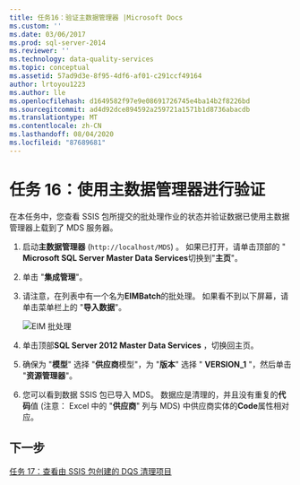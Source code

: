 ```yaml
---
title: 任务16：验证主数据管理器 |Microsoft Docs
ms.custom: ''
ms.date: 03/06/2017
ms.prod: sql-server-2014
ms.reviewer: ''
ms.technology: data-quality-services
ms.topic: conceptual
ms.assetid: 57ad9d3e-8f95-4df6-af01-c291ccf49164
author: lrtoyou1223
ms.author: lle
ms.openlocfilehash: d1649582f97e9e08691726745e4ba14b2f8226bd
ms.sourcegitcommit: ad4d92dce894592a259721a1571b1d8736abacdb
ms.translationtype: MT
ms.contentlocale: zh-CN
ms.lasthandoff: 08/04/2020
ms.locfileid: "87689681"
---
```

# <a name="task-16-verifying-with-master-data-manager"></a>任务 16：使用主数据管理器进行验证
  在本任务中，您查看 SSIS 包所提交的批处理作业的状态并验证数据已使用主数据管理器上载到了 MDS 服务器。  
  
1.  启动**主数据管理器** (`http://localhost/MDS`) 。 如果已打开，请单击顶部的 " **Microsoft SQL Server Master Data Services**切换到"**主页**"。  
  
2.  单击 "**集成管理**"。  
  
3.  请注意，在列表中有一个名为**EIMBatch**的批处理。 如果看不到以下屏幕，请单击菜单栏上的 "**导入数据**"。  
  
     ![EIM 批处理](../../2014/tutorials/media/et-verifyingwithmasterdatamanager.jpg "EIM 批处理")  
  
4.  单击顶部**SQL Server 2012 Master Data Services** ，切换回主页。  
  
5.  确保为 "**模型**" 选择 "**供应商**模型"，为 "**版本**" 选择 " **VERSION_1** "，然后单击 "**资源管理器**"。  
  
6.  您可以看到数据 SSIS 包已导入 MDS。 数据应是清理的，并且没有重复的**代码**值 (注意： Excel 中的 "**供应商**" 列与 MDS) 中供应商实体的**Code**属性相对应。  
  
## <a name="next-step"></a>下一步  
 [任务 17：查看由 SSIS 包创建的 DQS 清理项目](../../2014/tutorials/task-17-reviewing-dqs-cleansing-project-created-by-the-ssis-package.md)  
  
  
